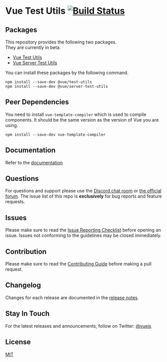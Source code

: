 # Vue Test Utils [![Build Status](https://circleci.com/gh/vuejs/vue-test-utils/tree/dev.png?style=shield)](https://circleci.com/gh/vuejs/vue-test-utils)

## Packages

This repository provides the following two packages.  
They are currently in beta.

- [Vue Test Utils](./packages/test-utils)
- [Vue Server Test Utils](./packages/server-test-utils)

You can install these packages by the following command.

```
npm install --save-dev @vue/test-utils
npm install --save-dev @vue/server-test-utils
```

## Peer Dependencies

You need to install `vue-template-compiler` which is used to compile components. It should be the same version as the version of Vue you are using.

```
npm install --save-dev vue-template-compiler
```

## Documentation

Refer to the [documentation](https://vue-test-utils.vuejs.org/)

## Questions

For questions and support please use the [Discord chat room](https://vue-land.js.org/) or [the official forum](http://forum.vuejs.org). The issue list of this repo is **exclusively** for bug reports and feature requests.

## Issues

Please make sure to read the [Issue Reporting Checklist](https://github.com/vuejs/vue/blob/dev/.github/CONTRIBUTING.md#issue-reporting-guidelines) before opening an issue. Issues not conforming to the guidelines may be closed immediately.

## Contribution

Please make sure to read the [Contributing Guide](https://github.com/vuejs/vue-test-utils/blob/dev/.github/CONTRIBUTING.md) before making a pull request.

## Changelog

Changes for each release are documented in the [release notes](https://github.com/vuejs/vue-test-utils/releases).

## Stay In Touch

For the latest releases and announcements, follow on Twitter: [@vuejs](https://twitter.com/vuejs)

## License

[MIT](http://opensource.org/licenses/MIT)
